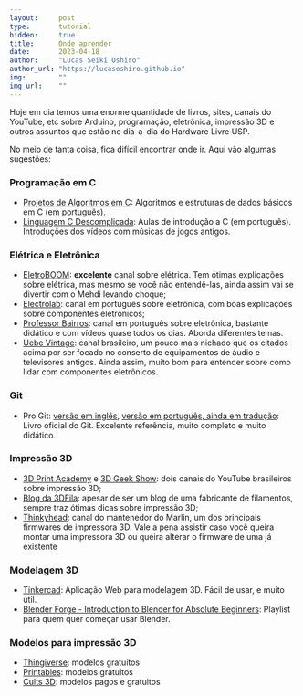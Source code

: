```yaml
---
layout:     post
type:       tutorial
hidden:     true
title:      Onde aprender
date:       2023-04-18
author:     "Lucas Seiki Oshiro"
author_url: "https://lucasoshiro.github.io"
img:        ""
img_url:    ""
---
```


Hoje em dia temos uma enorme quantidade de livros, sites, canais do YouTube, etc
sobre Arduino, programação, eletrônica, impressão 3D e outros assuntos que estão
no dia-a-dia do Hardware Livre USP.

No meio de tanta coisa, fica difícil encontrar onde ir. Aqui vão algumas
sugestões:

### Programação em C
- [Projetos de Algoritmos em C](https://www.ime.usp.br/~pf/algoritmos/):
  Algoritmos e estruturas de dados básicos em C (em português).
- [Linguagem C Descomplicada](https://www.youtube.com/playlist?list=PL8iN9FQ7_jt4DJbeQqv--jpTy-2gTA3Cp):
Aulas de introdução a C (em português). Introduções dos vídeos com músicas de
jogos antigos.

### Elétrica e Eletrônica

- [EletroBOOM](https://www.youtube.com/@ElectroBOOM): **excelente** canal sobre
  elétrica. Tem ótimas explicações sobre elétrica, mas mesmo se você não
  entendê-las, ainda assim vai se divertir com o Mehdi levando choque;
- [Electrolab](https://www.youtube.com/@Electrolab-Eletronica): canal em
  português sobre eletrônica, com boas explicações sobre componentes eletrônicos;
- [Professor Bairros](https://www.youtube.com/@professorbairros): canal em
  português sobre eletrônica, bastante didático e com vídeos quase todos os
  dias. Aborda diferentes temas.
- [Uebe Vintage](https://www.youtube.com/@UebeVintage): canal brasileiro, um
  pouco mais nichado que os citados acima por ser focado no conserto de
  equipamentos de áudio e televisores antigos. Ainda assim, muito bom para
  entender sobre como lidar com componentes eletrônicos.

### Git

- Pro Git: [versão em inglês](https://git-scm.com/book/en/v2),
[versão em português, ainda em tradução](https://git-scm.com/book/pt-br/v2):
Livro oficial do Git. Excelente referência, muito completo e muito didático.

### Impressão 3D

- [3D Print Academy](https://www.youtube.com/@3DPrintAcademy) e
[3D Geek  Show](https://www.youtube.com/@3DGeekShow): dois canais do YouTube
brasileiros sobre impressão 3D;
- [Blog da 3DFila](https://3dfila.com.br/blog/): apesar de ser um blog de uma
  fabricante de filamentos, sempre traz ótimas dicas sobre impressão 3D;
- [Thinkyhead](https://www.youtube.com/channel/UCXIq_IbBktwW5aHVAo0ODOw): canal
  do mantenedor do Marlin, um dos principais firmwares de impressora 3D. Vale a
  pena assistir caso você queira montar uma impressora 3D ou queira alterar o
  firmware de uma já existente

### Modelagem 3D

- [Tinkercad](http://tinkercad.com): Aplicação Web para modelagem 3D. Fácil de
  usar, e muito útil.
- [Blender Forge - Introduction to Blender for Absolute Beginners](https://www.youtube.com/watch?v=sjcpPOioHUk&list=PLeuPK3OugzJpzIkHMAKXsyHMeVsM7KSg2):
 Playlist para quem quer começar usar Blender.


### Modelos para impressão 3D

- [Thingiverse](https://www.thingiverse.com): modelos gratuitos
- [Printables](https://www.printables.com/contest/368-musical-instruments):
  modelos gratuitos
- [Cults 3D](https://cults3d.com): modelos pagos e gratuitos

